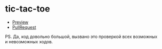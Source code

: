 # tic-tac-toe

- [Preview](https://gingano.github.io/tic-tac-toe/)
- [PullRequest](https://github.com/gingano/tic-tac-toe/pulls)

PS. Да, код довольно большой, вызвано это проверкой всех возможных и невозможных ходов.